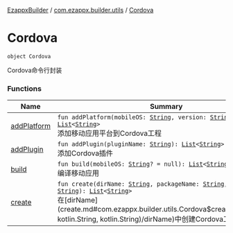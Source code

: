[EzappxBuilder](../../index.md) / [com.ezappx.builder.utils](../index.md) / [Cordova](./index.md)

# Cordova

`object Cordova`

Cordova命令行封装

### Functions

| Name | Summary |
|---|---|
| [addPlatform](add-platform.md) | `fun addPlatform(mobileOS: `[`String`](https://kotlinlang.org/api/latest/jvm/stdlib/kotlin/-string/index.html)`, version: `[`String`](https://kotlinlang.org/api/latest/jvm/stdlib/kotlin/-string/index.html)`): `[`List`](https://kotlinlang.org/api/latest/jvm/stdlib/kotlin.collections/-list/index.html)`<`[`String`](https://kotlinlang.org/api/latest/jvm/stdlib/kotlin/-string/index.html)`>`<br>添加移动应用平台到Cordova工程 |
| [addPlugin](add-plugin.md) | `fun addPlugin(pluginName: `[`String`](https://kotlinlang.org/api/latest/jvm/stdlib/kotlin/-string/index.html)`): `[`List`](https://kotlinlang.org/api/latest/jvm/stdlib/kotlin.collections/-list/index.html)`<`[`String`](https://kotlinlang.org/api/latest/jvm/stdlib/kotlin/-string/index.html)`>`<br>添加Cordova插件 |
| [build](build.md) | `fun build(mobileOS: `[`String`](https://kotlinlang.org/api/latest/jvm/stdlib/kotlin/-string/index.html)`? = null): `[`List`](https://kotlinlang.org/api/latest/jvm/stdlib/kotlin.collections/-list/index.html)`<`[`String`](https://kotlinlang.org/api/latest/jvm/stdlib/kotlin/-string/index.html)`>`<br>编译移动应用 |
| [create](create.md) | `fun create(dirName: `[`String`](https://kotlinlang.org/api/latest/jvm/stdlib/kotlin/-string/index.html)`, packageName: `[`String`](https://kotlinlang.org/api/latest/jvm/stdlib/kotlin/-string/index.html)`, projectName: `[`String`](https://kotlinlang.org/api/latest/jvm/stdlib/kotlin/-string/index.html)`): `[`List`](https://kotlinlang.org/api/latest/jvm/stdlib/kotlin.collections/-list/index.html)`<`[`String`](https://kotlinlang.org/api/latest/jvm/stdlib/kotlin/-string/index.html)`>`<br>在[dirName](create.md#com.ezappx.builder.utils.Cordova$create(kotlin.String, kotlin.String, kotlin.String)/dirName)中创建Cordova工程 |
